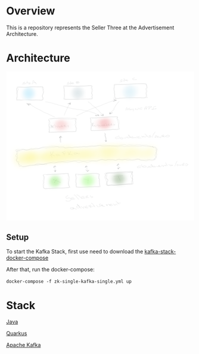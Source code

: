 # Overview

This is a repository represents the Seller Three at the Advertisement Architecture.

# Architecture

![alt text](https://raw.githubusercontent.com/advertisement-kafka-study/delivery/master/advertisement.png "Architecture")

## Setup

To start the Kafka Stack, first use need to download the [kafka-stack-docker-compose](https://github.com/advertisement-kafka-study/kafka-stack-docker-compose)

After that, run the docker-compose:

`docker-compose -f zk-single-kafka-single.yml up`

# Stack

[Java](https://www.java.com/en/)

[Quarkus](http://quarkus.io/)

[Apache Kafka](https://kafka.apache.org/)